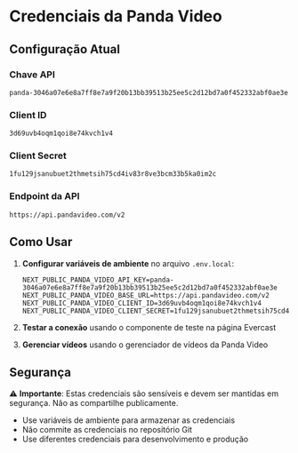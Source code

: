 # Credenciais da Panda Video

## Configuração Atual

### Chave API
```
panda-3046a07e6e8a7ff8e7a9f20b13bb39513b25ee5c2d12bd7a0f452332abf0ae3e
```

### Client ID
```
3d69uvb4oqm1qoi8e74kvch1v4
```

### Client Secret
```
1fu129jsanubuet2thmetsih75cd4iv83r8ve3bcm33b5ka0im2c
```

### Endpoint da API
```
https://api.pandavideo.com/v2
```

## Como Usar

1. **Configurar variáveis de ambiente** no arquivo `.env.local`:
   ```env
   NEXT_PUBLIC_PANDA_VIDEO_API_KEY=panda-3046a07e6e8a7ff8e7a9f20b13bb39513b25ee5c2d12bd7a0f452332abf0ae3e
   NEXT_PUBLIC_PANDA_VIDEO_BASE_URL=https://api.pandavideo.com/v2
   NEXT_PUBLIC_PANDA_VIDEO_CLIENT_ID=3d69uvb4oqm1qoi8e74kvch1v4
   NEXT_PUBLIC_PANDA_VIDEO_CLIENT_SECRET=1fu129jsanubuet2thmetsih75cd4iv83r8ve3bcm33b5ka0im2c
   ```

2. **Testar a conexão** usando o componente de teste na página Evercast

3. **Gerenciar vídeos** usando o gerenciador de vídeos da Panda Video

## Segurança

⚠️ **Importante**: Estas credenciais são sensíveis e devem ser mantidas em segurança. Não as compartilhe publicamente.

- Use variáveis de ambiente para armazenar as credenciais
- Não commite as credenciais no repositório Git
- Use diferentes credenciais para desenvolvimento e produção
